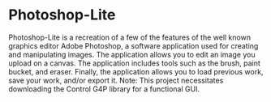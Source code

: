 # Photoshop-Lite
Photoshop-Lite is a recreation of a few of the features of the well known graphics editor Adobe Photoshop, a software application used for creating and manipulating images. The application allows you to edit an image you upload on a canvas. The application includes tools such as the brush, paint bucket, and eraser. Finally, the application allows you to load previous work, save your work, and/or export it.
Note: This project necessitates downloading the Control G4P library for a functional GUI.